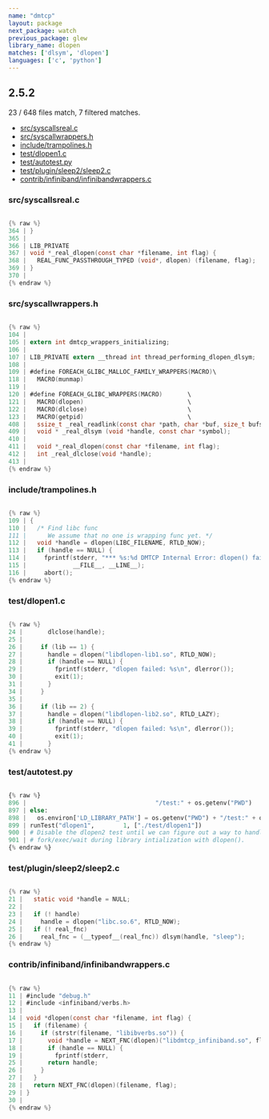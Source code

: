 ```yaml
---
name: "dmtcp"
layout: package
next_package: watch
previous_package: glew
library_name: dlopen
matches: ['dlsym', 'dlopen']
languages: ['c', 'python']
---
```

## 2.5.2
23 / 648 files match, 7 filtered matches.

 - [src/syscallsreal.c](#srcsyscallsrealc)
 - [src/syscallwrappers.h](#srcsyscallwrappersh)
 - [include/trampolines.h](#includetrampolinesh)
 - [test/dlopen1.c](#testdlopen1c)
 - [test/autotest.py](#testautotestpy)
 - [test/plugin/sleep2/sleep2.c](#testpluginsleep2sleep2c)
 - [contrib/infiniband/infinibandwrappers.c](#contribinfinibandinfinibandwrappersc)

### src/syscallsreal.c

```c

{% raw %}
364 | }
365 | 
366 | LIB_PRIVATE
367 | void *_real_dlopen(const char *filename, int flag) {
368 |   REAL_FUNC_PASSTHROUGH_TYPED (void*, dlopen) (filename, flag);
369 | }
370 | 
{% endraw %}

```
### src/syscallwrappers.h

```c

{% raw %}
104 | 
105 | extern int dmtcp_wrappers_initializing;
106 | 
107 | LIB_PRIVATE extern __thread int thread_performing_dlopen_dlsym;
108 | 
109 | #define FOREACH_GLIBC_MALLOC_FAMILY_WRAPPERS(MACRO)\
118 |   MACRO(munmap)
119 | 
120 | #define FOREACH_GLIBC_WRAPPERS(MACRO)       \
121 |   MACRO(dlopen)                             \
122 |   MACRO(dlclose)                            \
123 |   MACRO(getpid)                             \
408 |   ssize_t _real_readlink(const char *path, char *buf, size_t bufsiz);
409 |   void * _real_dlsym (void *handle, const char *symbol);
410 | 
411 |   void *_real_dlopen(const char *filename, int flag);
412 |   int _real_dlclose(void *handle);
413 | 
{% endraw %}

```
### include/trampolines.h

```c

{% raw %}
109 | {
110 |   /* Find libc func
111 |      We assume that no one is wrapping func yet. */
112 |   void *handle = dlopen(LIBC_FILENAME, RTLD_NOW);
113 |   if (handle == NULL) {
114 |     fprintf(stderr, "*** %s:%d DMTCP Internal Error: dlopen() failed.\n",
115 |             __FILE__, __LINE__);
116 |     abort();
{% endraw %}

```
### test/dlopen1.c

```c

{% raw %}
24 |       dlclose(handle);
25 | 
26 |     if (lib == 1) {
27 |       handle = dlopen("libdlopen-lib1.so", RTLD_NOW);
28 |       if (handle == NULL) {
29 |         fprintf(stderr, "dlopen failed: %s\n", dlerror());
30 |         exit(1);
31 |       }
34 |     }
35 | 
36 |     if (lib == 2) {
37 |       handle = dlopen("libdlopen-lib2.so", RTLD_LAZY);
38 |       if (handle == NULL) {
39 |         fprintf(stderr, "dlopen failed: %s\n", dlerror());
40 |         exit(1);
41 |       }
{% endraw %}

```
### test/autotest.py

```python

{% raw %}
896 |                                    "/test:" + os.getenv("PWD")
897 | else:
898 |   os.environ['LD_LIBRARY_PATH'] = os.getenv("PWD") + "/test:" + os.getenv("PWD")
899 | runTest("dlopen1",        1, ["./test/dlopen1"])
900 | # Disable the dlopen2 test until we can figure out a way to handle calls to
901 | # fork/exec/wait during library intialization with dlopen().
{% endraw %}

```
### test/plugin/sleep2/sleep2.c

```c

{% raw %}
21 |   static void *handle = NULL;
22 | 
23 |   if (! handle)
24 |     handle = dlopen("libc.so.6", RTLD_NOW);
25 |   if (! real_fnc)
26 |     real_fnc = (__typeof__(real_fnc)) dlsym(handle, "sleep");
{% endraw %}

```
### contrib/infiniband/infinibandwrappers.c

```c

{% raw %}
11 | #include "debug.h"
12 | #include <infiniband/verbs.h>
13 | 
14 | void *dlopen(const char *filename, int flag) {
15 |   if (filename) {
16 |     if (strstr(filename, "libibverbs.so")) {
17 |       void *handle = NEXT_FNC(dlopen)("libdmtcp_infiniband.so", flag);
18 |       if (handle == NULL) {
19 |         fprintf(stderr,
25 |       return handle;
26 |     }
27 |   }
28 |   return NEXT_FNC(dlopen)(filename, flag);
29 | }
30 | 
{% endraw %}

```